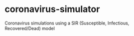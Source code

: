 # coronavirus-simulator
Coronavirus simulations using a SIR (Susceptible, Infectious, Recovered/Dead) model
